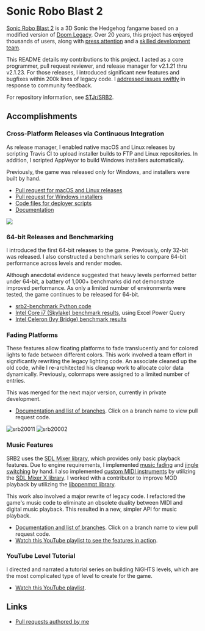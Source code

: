 # Sonic Robo Blast 2

[Sonic Robo Blast 2](https://srb2.org/) is a 3D Sonic the Hedgehog fangame based on a modified
version of [Doom Legacy](http://doomlegacy.sourceforge.net/). Over 20 years, this project has enjoyed
thousands of users, along with [press attention](https://www.srb2.org/press/) and a [skilled development team](http://wiki.srb2.org/wiki/Sonic_Team_Junior).

This README details my contributions to this project. I acted as a core programmer, pull request reviewer,
and release manager for v2.1.21 thru v2.1.23. For those releases, I introduced significant new features and
bugfixes within 200k lines of legacy code. I [addressed issues swiftly](https://git.magicalgirl.moe/STJr/SRB2/issues/38)
in response to community feedback.

For repository information, see [STJr/SRB2](https://github.com/STJr/SRB2).

## Accomplishments

### Cross-Platform Releases via Continuous Integration

As release manager, I enabled native macOS and Linux releases by scripting Travis CI to
upload installer builds to FTP and Linux repositories. In addition, I scripted AppVeyor
to build Windows installers automatically.

Previously, the game was released only for Windows, and installers were built by hand.

* [Pull request for macOS and Linux releases](https://git.magicalgirl.moe/KartKrew/Kart-Public/merge_requests/8)
* [Pull request for Windows installers](https://git.magicalgirl.moe/KartKrew/Kart-Public/merge_requests/7)
* [Code files for deployer scripts](https://github.com/STJr/Kart-Public/tree/7806c43ecff710b000cb224b7408e763fdff7a98/deployer)
* [Documentation](http://wiki.srb2.org/wiki/User:Digiku/Cross-platform_deployment)

![](http://wiki.srb2.org/w/images/7/77/DeployerOSXExample.png)

### 64-bit Releases and Benchmarking

I introduced the first 64-bit releases to the game. Previously, only 32-bit was released. I also
constructed a benchmark series to compare 64-bit performance across levels and render modes.

Although anecdotal evidence suggested that heavy levels performed better under 64-bit, a battery
of 1,000+ benchmarks did not demonstrate improved performance. As only a limited number of
environments were tested, the game continues to be released for 64-bit.

* [srb2-benchmark Python code](https://github.com/mazmazz/srb2-benchmark)
* [Intel Core i7 (Skylake) benchmark results](https://1drv.ms/x/s!AsVXpI8zaxfAjbE2dkige4bfiv4DdQ), using Excel Power Query
* [Intel Celeron (Ivy Bridge) benchmark results](https://1drv.ms/x/s!AsVXpI8zaxfAjbE0U1Z89EbYTqF_GQ)

### Fading Platforms

These features allow floating platforms to fade translucently and for colored lights to fade between
different colors. This work involved a team effort in significantly rewriting the legacy lighting code.
An associate cleaned up the old code, while I re-architected his cleanup work to allocate color data dynamically.
Previously, colormaps were assigned to a limited number of entries.

This was merged for the next major version, currently in private development.

* [Documentation and list of branches](https://github.com/mazmazz/SRB2/wiki/Fade-FOF-Test). Click on a branch name to view pull request code.

![srb20011](https://git.magicalgirl.moe/STJr/SRB2Internal/uploads/dbddaf9c7ad5057bfd50cb5d61a750ef/srb20011.gif)
![srb20002](https://git.magicalgirl.moe/STJr/SRB2Internal/uploads/774f6383a98a187ba5b18321afa2608c/srb20002.gif)

### Music Features

SRB2 uses the [SDL Mixer library](https://github.com/SDL-mirror/SDL_mixer), which provides only basic playback features. Due to engine requirements, I implemented [music fading](https://www.youtube.com/watch?v=QSBjUThemKI&list=PLVIEmOPX_YO1sFlGCLZA1Q-ujL30rTM3b&t=0s&index=3) and [jingle switching](https://www.youtube.com/watch?v=1KNtCrbQ-Zo&list=PLVIEmOPX_YO1sFlGCLZA1Q-ujL30rTM3b&t=0s&index=4) by hand. I also implemented [custom MIDI instruments](https://www.youtube.com/watch?v=DMB5qy3dMEU&list=PLVIEmOPX_YO1sFlGCLZA1Q-ujL30rTM3b&t=0s&index=5) by utilizing the [SDL Mixer X library](https://github.com/WohlSoft/SDL-Mixer-X).
I worked with a contributor to improve MOD playback by utilizing the [libopenmpt library](https://github.com/OpenMPT/openmpt).

This work also involved a major rewrite of legacy code. I refactored the game's music code to eliminate
an obsolete duality between MIDI and digital music playback. This resulted in a new, simpler API for music playback.

* [Documentation and list of branches](https://github.com/mazmazz/SRB2/wiki/MusicPlus-Test). Click on a branch name to view pull request code.
* [Watch this YouTube playlist to see the features in action](https://www.youtube.com/watch?v=DMB5qy3dMEU&index=4&list=PLVIEmOPX_YO1sFlGCLZA1Q-ujL30rTM3b).

### YouTube Level Tutorial

I directed and narrated a tutorial series on building NiGHTS levels, which are the most complicated
type of level to create for the game.

* [Watch this YouTube playlist](https://www.youtube.com/watch?v=BnQLd8gxEUM&index=2&list=PLVIEmOPX_YO2IhFaUJapT4zAsGdUkJK8Q&t=0s).

## Links

* [Pull requests authored by me](https://git.magicalgirl.moe/STJr/SRB2/merge_requests?scope=all&utf8=%E2%9C%93&state=merged&author_username=digiku)
